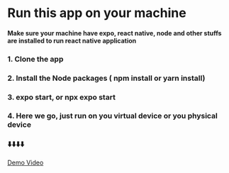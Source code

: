 # Run this app on your machine

#### Make sure your machine have expo, react native, node and other stuffs are installed to run react native application

### 1. Clone the app

### 2. Install the Node packages ( npm install or yarn install)

### 3. expo start, or npx expo start

### 4. Here we go, just run on you virtual device or you physical device

### ⬇️⬇️⬇️⬇️

[Demo Video](https://drive.google.com/file/d/1E31BwXNK75cdM0ACz17LcP9T8el39R0C/view?usp=sharing)
